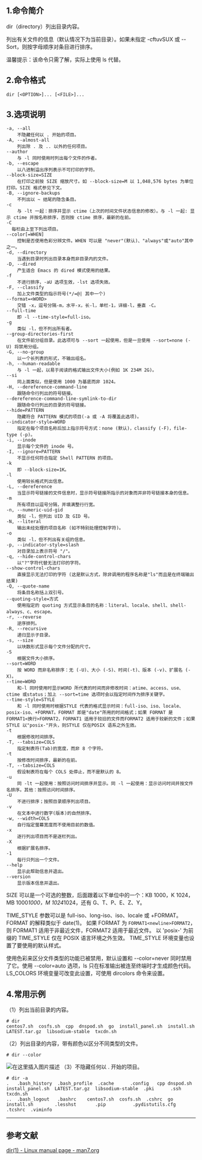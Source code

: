 ## 1.命令简介
dir（directory）列出目录内容。

列出有关文件的信息（默认情况下为当前目录）。如果未指定 -cftuvSUX 或 --Sort，则按字母顺序对条目进行排序。

温馨提示：该命令只需了解，实际上使用 ls 代替。
## 2.命令格式
```shell
dir [<OPTION>]... [<FILE>]...
```
## 3.选项说明
```shell
-a, --all
	不隐藏任何以 . 开始的项目。
-A, --almost-all
	列出除 . 及 .. 以外的任何项目。
--author
	与 -l 同时使用时列出每个文件的作者。
-b, --escape
	以八进制溢出序列表示不可打印的字符。
--block-size=SIZE
	在打印之前按 SIZE 缩放尺寸。如 --block-size=M 以 1,048,576 bytes 为单位打印。SIZE 格式参见下文。
-B, --ignore-backups
	不列出以 ~ 结尾的隐含条目。
-c
	与 -lt 一起：排序并显示 ctime（上次的时间文件状态信息的修改）。与 -l 一起: 显示 ctime 并按名称排序，否则按 ctime 排序，最新的在前。
-C
  每栏由上至下列出项目。
--color[=WHEN]
	控制是否使用色彩分辨文件。WHEN 可以是 "never"(默认)、"always"或"auto"其中之一。
-d, --directory
	当遇到目录时列出目录本身而非目录内的文件。
-D, --dired
	产生适合 Emacs 的 dired 模式使用的结果。
-f
	不进行排序，-aU 选项生效，-lst 选项失效。
-F, --classify
	加上文件类型的指示符号(*/=@| 其中一个)
--format=<WORD>
	交错 -x，逗号分隔-m，水平-x，长-l，单栏-1，详细-l，垂直 -C。
--full-time
	即 -l --time-style=full-iso。
-g
	类似 -l，但不列出所有者。
--group-directories-first
	在文件前分组目录。此选项可与 --sort 一起使用，但是一旦使用 --sort=none (-U) 将禁用分组。
-G, --no-group
	以一个长列表的形式，不输出组名。
-h, --human-readable
	与 -l 一起，以易于阅读的格式输出文件大小(例如 1K 234M 2G)。
--si
	同上面类似，但是使用 1000 为基底而非 1024。
-H, --dereference-command-line
	跟随命令行列出的符号链接。
--dereference-command-line-symlink-to-dir
	跟随命令行列出的目录的符号链接。
--hide=PATTERN
	隐藏符合 PATTERN 模式的项目(-a 或 -A 将覆盖此选项)。
--indicator-style=WORD
	指定在每个项目名称后加上指示符号方式：none (默认)，classify (-F)，file-type (-p)。
-i, --inode
	显示每个文件的 inode 号。
-I, --ignore=PATTERN
	不显示任何符合指定 Shell PATTERN 的项目。
-k
	即 --block-size=1K。
-l
	使用较长格式列出信息。
-L, --dereference
	当显示符号链接的文件信息时，显示符号链接所指示的对象而并非符号链接本身的信息。
-m
	所有项目以逗号分隔，并填满整行行宽。
-n, --numeric-uid-gid
	类似 -l，但列出 UID 及 GID 号。
-N, --literal
	输出未经处理的项目名称 (如不特别处理控制字符)。
-o
	类似 -l，但不列出有关组的信息。
-p, --indicator-style=slash
	对目录加上表示符号 "/"。
-q, --hide-control-chars
	以"?"字符代替无法打印的字符。
--show-control-chars
	直接显示无法打印的字符 (这是默认方式，除非调用的程序名称是"ls"而且是在终端输出结果)
-Q, --quote-name
	将条目名称括上双引号。
--quoting-style=方式
	使用指定的 quoting 方式显示条目的名称：literal、locale、shell、shell-always、c、escape。
-r, --reverse
	逆序排列。
-R, --recursive
	递归显示子目录。
-s, --size
	以块数形式显示每个文件分配的尺寸。
-S
	根据文件大小排序。
--sort=WORD
	按 WORD 而非名称排序：无 (-U)、大小 (-S)、时间(-t)、版本 (-v)、扩展名 (-X)。
--time=WORD
	和-l 同时使用时显示WORD 所代表的时间而非修改时间：atime、access、use、ctime 或status；加上 --sort=time 选项时会以指定时间作为排序关键字。
--time-style=STYLE
	和 -l 同时使用时根据STYLE 代表的格式显示时间：full-iso、iso、locale、posix-iso、+FORMAT。FORMAT 即是"date"所用的时间格式；如果 FORMAT 是 FORMAT1<换行>FORMAT2，FORMAT1 适用于较旧的文件而FORMAT2 适用于较新的文件；如果 STYLE 以"posix-"开头，则STYLE 仅在POSIX 语系之外生效。
-t
	根据修改时间排序。
-T, --tabsize=COLS
	指定制表符(Tab)的宽度，而非 8 个字符。
-t
	按修改时间排序，最新的在前。
-T, --tabsize=COLS
	假设制表符在每个 COLS 处停止，而不是默认的 8。
-u
	同 -lt 一起使用：按照访问时间排序并显示。同 -l 一起使用：显示访问时间并按文件名排序。其他：按照访问时间排序。
-U
	不进行排序；按照目录顺序列出项目。
-v
	在文本中进行数字(版本)的自然排序。
-w, --width=COLS
	自行指定萤幕宽度而不使用目前的数值。
-x
	逐行列出项目而不是逐栏列出。
-X
	根据扩展名排序。
-1
	每行只列出一个文件。
--help
	显示此帮助信息并退出。
--version
	显示版本信息并退出。
```
SIZE 可以是一个可选的整数，后面跟着以下单位中的一个：KB 1000，K 1024，MB 1000*1000，M 1024*1024，还有 G、T、P、E、Z、Y。

TIME_STYLE 参数可以是 full-iso、long-iso、iso、locale 或 +FORMAT。 FORMAT 的解释类似于 date(1)。 如果 FORMAT 为 `FORMAT1<newline>FORMAT2`，则 FORMAT1 适用于非最近文件，FORMAT2 适用于最近文件。 以 'posix-' 为前缀的 TIME_STYLE 仅在 POSIX 语言环境之外生效。 TIME_STYLE 环境变量也设置了要使用的默认样式。

使用色彩来区分文件类型的功能已被禁用，默认设置和 --color=never 同时禁用了它。使用 --color=auto 选项，ls 只在标准输出被连至终端时才生成颜色代码。LS_COLORS 环境变量可改变此设置，可使用 dircolors 命令来设置。

## 4.常用示例
（1）列出当前目录的内容。
```shell
# dir
centos7.sh  cosfs.sh  cpp  dnspod.sh  go  install_panel.sh  install.sh	LATEST.tar.gz  libsodium-stable  txcdn.sh
```

（2）列出目录的内容，带有颜色以区分不同类型的文件。
```shell
# dir --color
```
![在这里插入图片描述](https://img-blog.csdnimg.cn/9292eccf678f4d9db98c44dd4014e86b.png)
（3）不隐藏任何以 . 开始的项目。
```shell
# dir -a
.   .bash_history  .bash_profile  .cache      .config	cpp	dnspod.sh  install_panel.sh  LATEST.tar.gz  libsodium-stable  .pki		.ssh	 txcdn.sh
..  .bash_logout   .bashrc	  centos7.sh  cosfs.sh	.cshrc	go	   install.sh	     .lesshst	    .pip	      .pydistutils.cfg	.tcshrc  .viminfo
```
---
## 参考文献
[dir(1) - Linux manual page - man7.org](https://man7.org/linux/man-pages/man1/dir.1.html)

<Vssue title="dir" />